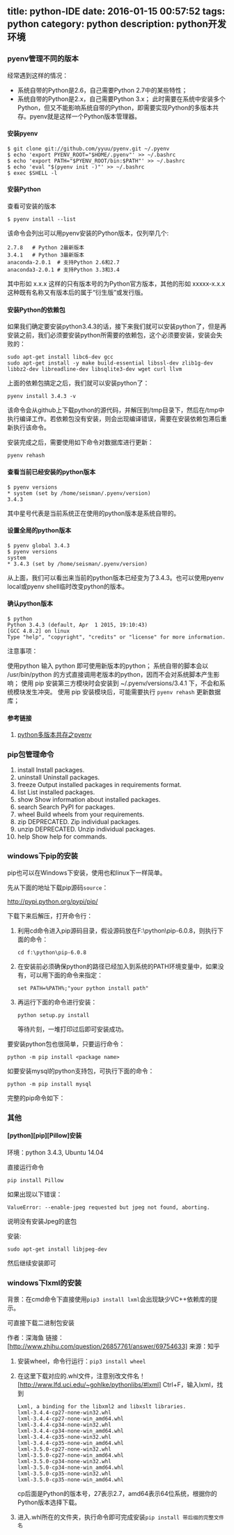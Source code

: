 title: python-IDE
date: 2016-01-15 00:57:52
tags: python
category: python
description: python开发环境
---


### pyenv管理不同的版本

经常遇到这样的情况：

* 系统自带的Python是2.6，自己需要Python 2.7中的某些特性；
* 系统自带的Python是2.x，自己需要Python 3.x；
此时需要在系统中安装多个Python，但又不能影响系统自带的Python，即需要实现Python的多版本共存。pyenv就是这样一个Python版本管理器。

#### 安装pyenv

    $ git clone git://github.com/yyuu/pyenv.git ~/.pyenv
    $ echo 'export PYENV_ROOT="$HOME/.pyenv"' >> ~/.bashrc
    $ echo 'export PATH="$PYENV_ROOT/bin:$PATH"' >> ~/.bashrc
    $ echo 'eval "$(pyenv init -)"' >> ~/.bashrc
    $ exec $SHELL -l

#### 安装Python
查看可安装的版本

    $ pyenv install --list
该命令会列出可以用pyenv安装的Python版本，仅列举几个:

    2.7.8   # Python 2最新版本
    3.4.1   # Python 3最新版本
    anaconda-2.0.1  # 支持Python 2.6和2.7
    anaconda3-2.0.1 # 支持Python 3.3和3.4
其中形如 x.x.x 这样的只有版本号的为Python官方版本，其他的形如 xxxxx-x.x.x 这种既有名称又有版本后的属于“衍生版”或发行版。

#### 安装Python的依赖包

如果我们确定要安装python3.4.3的话，接下来我们就可以安装python了，但是再安装之前，我们必须要安装python所需要的依赖包，这个必须要安装，安装会失败的：

    sudo apt-get install libc6-dev gcc
    sudo apt-get install -y make build-essential libssl-dev zlib1g-dev libbz2-dev libreadline-dev libsqlite3-dev wget curl llvm


上面的依赖包搞定之后，我们就可以安装python了：

    pyenv install 3.4.3 -v

该命令会从github上下载python的源代码，并解压到/tmp目录下，然后在/tmp中执行编译工作。若依赖包没有安装，则会出现编译错误，需要在安装依赖包滞后重新执行该命令。

安装完成之后，需要使用如下命令对数据库进行更新：

    pyenv rehash

#### 查看当前已经安装的python版本

    $ pyenv versions
    * system (set by /home/seisman/.pyenv/version)
    3.4.3
其中星号代表是当前系统正在使用的python版本是系统自带的。

#### 设置全局的python版本

    $ pyenv global 3.4.3
    $ pyenv versions
    system
    * 3.4.3 (set by /home/seisman/.pyenv/version)

从上面，我们可以看出来当前的python版本已经变为了3.4.3。也可以使用pyenv local或pyenv shell临时改变python的版本。

#### 确认python版本

    $ python
    Python 3.4.3 (default, Apr  1 2015, 19:10:43) 
    [GCC 4.8.2] on linux
    Type "help", "copyright", "credits" or "license" for more information.

注意事项：

使用python
输入 python 即可使用新版本的python；
系统自带的脚本会以 /usr/bin/python 的方式直接调用老版本的python，因而不会对系统脚本产生影响；
使用 pip 安装第三方模块时会安装到 ~/.pyenv/versions/3.4.1 下，不会和系统模块发生冲突。
使用 pip 安装模块后，可能需要执行 `pyenv rehash` 更新数据库；

#### 参考链接

1. [python多版本共存之pyenv](http://seisman.info/python-pyenv.html)

### pip包管理命令

1. install                     Install packages.  
2. uninstall                   Uninstall packages.  
3. freeze                      Output installed packages in requirements format.  
4. list                        List installed packages.  
5. show                        Show information about installed packages.  
6. search                      Search PyPI for packages.  
7. wheel                       Build wheels from your requirements.  
8. zip                         DEPRECATED. Zip individual packages.  
9. unzip                       DEPRECATED. Unzip individual packages.  
10. help                       Show help for commands.  

### windows下pip的安装

pip也可以在Windows下安装，使用也和linux下一样简单。


先从下面的地址下载pip源码`source`：

http://pypi.python.org/pypi/pip/

下载下来后解压，打开命令行：

1.  利用cd命令进入pip源码目录，假设源码放在F:\python\pip-6.0.8，则执行下面的命令：

        cd f:\python\pip-6.0.8  

2.  在安装前必须确保python的路径已经加入到系统的PATH环境变量中，如果没有，可以用下面的命令来指定：

        set PATH=%PATH%;"your python install path"  

3.  再运行下面的命令进行安装：

        python setup.py install  
    等待片刻，一堆打印过后即可安装成功。


要安装python包也很简单，只要运行命令：

	python -m pip install <package name>  
如要安装mysql的python支持包，可执行下面的命令：

	python -m pip install mysql  
完整的pip命令如下：

### 其他

#### [python][pip][Pillow]安装
环境：python 3.4.3, Ubuntu 14.04

直接运行命令

    pip install Pillow
如果出现以下错误：

    ValueError: --enable-jpeg requested but jpeg not found, aborting.
说明没有安装Jpeg的底包

安装:

    sudo apt-get install libjpeg-dev
然后继续安装即可

### windows下lxml的安装

背景：在cmd命令下直接使用`pip3 install lxml`会出现缺少VC++依赖库的提示。

可直接下载二进制包安装

作者：深海鱼
链接：[http://www.zhihu.com/question/26857761/answer/69754633]
来源：知乎

1.  安装wheel，命令行运行：`pip3 install wheel`
2.  在这里下载对应的.whl文件，注意别改文件名！[http://www.lfd.uci.edu/~gohlke/pythonlibs/#lxml] 
    Ctrl+F，输入lxml，找到

        Lxml, a binding for the libxml2 and libxslt libraries.
        lxml-3.4.4-cp27-none-win32.whl
        lxml-3.4.4-cp27-none-win_amd64.whl
        lxml-3.4.4-cp34-none-win32.whl
        lxml-3.4.4-cp34-none-win_amd64.whl
        lxml-3.4.4-cp35-none-win32.whl
        lxml-3.4.4-cp35-none-win_amd64.whl
        lxml-3.5.0-cp27-none-win32.whl
        lxml-3.5.0-cp27-none-win_amd64.whl
        lxml-3.5.0-cp34-none-win32.whl
        lxml-3.5.0-cp34-none-win_amd64.whl
        lxml-3.5.0-cp35-none-win32.whl
        lxml-3.5.0-cp35-none-win_amd64.whl
    cp后面是Python的版本号，27表示2.7，amd64表示64位系统，根据你的Python版本选择下载。
3. 进入.whl所在的文件夹，执行命令即可完成安装`pip install 带后缀的完整文件名`
